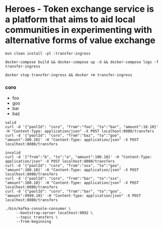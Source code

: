 # Heroes - Token exchange service is a platform that aims to aid local communities in experimenting with alternative forms of value exchange


```
mvn clean install -pl :transfer-ingress

docker-compose build && docker-compose up -d && docker-compose logs -f transfer-ingress

docker stop transfer-ingress && docker rm transfer-ingress
```

### coro
* foo
* goo
* bar
* baz

```
valid
curl -d '{"poolId": "coro", "from":"foo", "to":"bar", "amount":10.10}' -H "Content-Type: application/json" -X POST localhost:8080/transfers
curl -d '{"poolId": "coro", "from":"baz", "to":"goo", "amount":100.10}' -H "Content-Type: application/json" -X POST localhost:8080/transfers

invalid
curl -d '{"from":"b", "to":"a", "amount":100.10}' -H "Content-Type: application/json" -X POST localhost:8080/transfers
curl -d '{"poolId": "coro", "from":"xxx", "to":"goo", "amount":100.10}' -H "Content-Type: application/json" -X POST localhost:8080/transfers
curl -d '{"poolId": "coro", "from":"bar", "to":"xxx", "amount":100.10}' -H "Content-Type: application/json" -X POST localhost:8080/transfers
curl -d '{"poolId": "coro", "from":"bar", "to":"goo", "amount":9999.10}' -H "Content-Type: application/json" -X POST localhost:8080/transfers
```

```
./bin/kafka-console-consumer \
	 --bootstrap-server localhost:9092 \
	 --topic transfers \
	 --from-beginning
 ```
